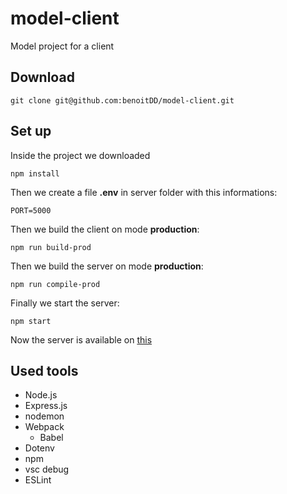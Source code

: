 # model-client

Model project for a client

## Download

`git clone git@github.com:benoitDD/model-client.git`

## Set up

Inside the project we downloaded

`npm install`

Then we create a file **.env** in server folder with this informations:

```
PORT=5000
```

Then we build the client on mode **production**:

`npm run build-prod`

Then we build the server on mode **production**:

`npm run compile-prod`

Finally we start the server:

`npm start`

Now the server is available on [this](http://localhost:5000)

## Used tools

* Node.js
* Express.js
* nodemon
* Webpack
    * Babel
* Dotenv
* npm
* vsc debug
* ESLint

